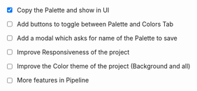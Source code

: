 - [x] Copy the Palette and show in UI

- [ ] Add buttons to toggle between Palette and Colors Tab

- [ ] Add a modal which asks for name of the Palette to save

- [ ] Improve Responsiveness of the project

- [ ] Improve the Color theme of the project (Background and all)

- [ ] More features in Pipeline
